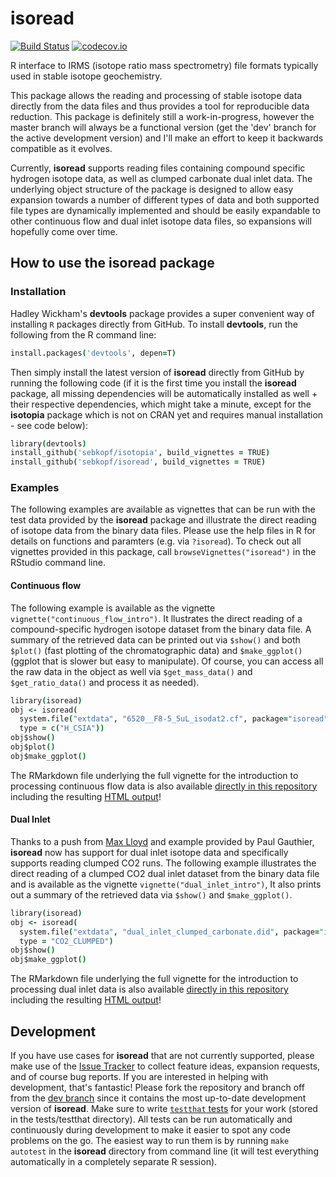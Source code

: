isoread
=======
[![Build Status](https://travis-ci.org/sebkopf/isoread.svg)](https://travis-ci.org/sebkopf/isoread)
[![codecov.io](https://codecov.io/github/sebkopf/isoread/coverage.svg?branch=master)](https://codecov.io/github/sebkopf/isoread?branch=master)

R interface to IRMS (isotope ratio mass spectrometry) file formats typically used in stable isotope geochemistry. 

This package allows the reading and processing of stable isotope data directly from the data files and thus provides a tool for reproducible data reduction. This package is definitely still a work-in-progress, however the master branch will always be a functional version (get the 'dev' branch for the active development version) and I'll make an effort to keep it backwards compatible as it evolves. 

Currently, **isoread** supports reading files containing compound specific hydrogen isotope data, as well as clumped carbonate dual inlet data. The underlying object structure of the package is designed to allow easy expansion towards a number of different types of data and both supported file types are dynamically implemented and should be easily expandable to other continuous flow and dual inlet isotope data files, so expansions will hopefully come over time.

## How to use the isoread package

### Installation

Hadley Wickham's **devtools** package provides a super convenient way of installing ```R``` packages directly from GitHub. To install **devtools**, run the following from the R command line:
```coffee
install.packages('devtools', depen=T) 
```
Then simply install the latest version of **isoread** directly from GitHub by running the following code (if it is the first time you install the **isoread** package, all missing dependencies will be automatically installed as well + their respective dependencies, which might take a minute, except for the **isotopia** package which is not on CRAN yet and requires manual installation - see code below):
```coffee
library(devtools)
install_github('sebkopf/isotopia', build_vignettes = TRUE) 
install_github('sebkopf/isoread', build_vignettes = TRUE)
```

### Examples

The following examples are available as vignettes that can be run with the test data provided by the **isoread** package and illustrate the direct reading of isotope data from the binary data files. Please use the help files in R for details on functions and paramters (e.g. via ```?isoread```). To check out all vignettes provided in this package, call `browseVignettes("isoread")` in the RStudio command line.

#### Continuous flow

The following example is available as the vignette `vignette("continuous_flow_intro")`. It llustrates the direct reading of a compound-specific hydrogen isotope dataset from the binary data file. A summary of the retrieved data can be printed out via ```$show()``` and both ```$plot()``` (fast plotting of the chromatographic data) and ```$make_ggplot()``` (ggplot that is slower but easy to manipulate). Of course, you can access all the raw data in the object as well via ```$get_mass_data()``` and ```$get_ratio_data()``` and process it as needed). 

```coffee
library(isoread)
obj <- isoread(
  system.file("extdata", "6520__F8-5_5uL_isodat2.cf", package="isoread"), 
  type = c("H_CSIA"))
obj$show()
obj$plot()
obj$make_ggplot()
```

The RMarkdown file underlying the full vignette for the introduction to processing continuous flow data is also available [directly in this repository](vignettes/continuous_flow_intro.Rmd) including the resulting [HTML output](https://rawgit.com/sebkopf/isoread/master/inst/doc/static/continuous_flow_intro.html)!

#### Dual Inlet

Thanks to a push from [Max Lloyd](https://github.com/maxmansaxman) and example provided by Paul Gauthier, **isoread** now has support for dual inlet isotope data and specifically supports reading clumped CO2 runs. The following example illustrates the direct reading of a clumped CO2 dual inlet dataset from the binary data file and is available as the vignette `vignette("dual_inlet_intro")`, It also prints out a summary of the retrieved data via ```$show()``` and ```$make_ggplot()```. 

```coffee
library(isoread)
obj <- isoread(
  system.file("extdata", "dual_inlet_clumped_carbonate.did", package="isoread"), 
  type = "CO2_CLUMPED")
obj$show()
obj$make_ggplot()
```

The RMarkdown file underlying the full vignette for the introduction to processing dual inlet data is also available [directly in this repository](vignettes/dual_inlet_intro.Rmd) including the resulting [HTML output](https://rawgit.com/sebkopf/isoread/master/inst/doc/static/dual_inlet_intro.html)!

## Development

If you have use cases for **isoread** that are not currently supported, please make use of the [Issue Tracker](https://github.com/sebkopf/isoread/issues) to collect feature ideas, expansion requests, and of course bug reports. If you are interested in helping with development, that's fantastic! Please fork the repository and branch off from the [dev branch](https://github.com/sebkopf/isoread/tree/dev) since it contains the most up-to-date development version of **isoread**. Make sure to write [```testthat``` tests](http://r-pkgs.had.co.nz/tests.html) for your work (stored in the tests/testthat directory). All tests can be run automatically and continuously during development to make it easier to spot any code problems on the go. The easiest way to run them is by running ```make autotest``` in the **isoread** directory from command line (it will test everything automatically in a completely separate R session).
